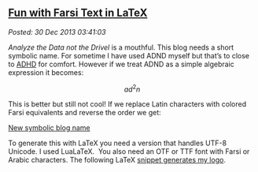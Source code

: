  
[Fun with Farsi Text in LaTeX](https://bakerjd99.wordpress.com/2013/12/29/fun-with-farsi-text-in-latex/)
-------------------------------------------------------------------------------------------------------

*Posted: 30 Dec 2013 03:41:03*

*Analyze the Data not the Drivel* is a mouthful. This blog needs a short
symbolic name. For sometime I have used ADND myself but that’s to close
to
[ADHD](https://www.nimh.nih.gov/health/topics/attention-deficit-hyperactivity-disorder-adhd/index.shtml)
for comfort. However if we treat ADND as a simple algebraic expression
it becomes:

$$ad^2n$$

This is better but still not cool! If we replace Latin characters with
colored Farsi equivalents and reverse the order we get:

[New symbolic blog name](https://bakerjd99.wordpress.com/2013/12/29/fun-with-farsi-text-in-latex/adndsymbol/)

To generate this with LaTeX you need a version that handles UTF-8
Unicode. I used LuaLaTeX.  You also need an OTF or TTF font with Farsi
or Arabic characters. The following LaTeX [snippet generates my
logo](https://github.com/bakerjd99/Analyze-the-Data-not-the-Drivel/tree/master/logos).

